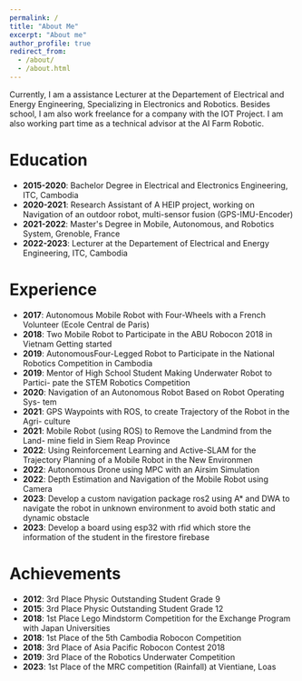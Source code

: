 ```yaml
---
permalink: /
title: "About Me"
excerpt: "About me"
author_profile: true
redirect_from: 
  - /about/
  - /about.html
---
```


Currently, I am a assistance Lecturer at the Departement of Electrical and Energy Engineering, Specializing in Electronics and Robotics. Besides school, I am also work freelance for a company with the IOT Project. I am also working part time as a technical advisor at the AI Farm Robotic.

Education 
======
* **2015-2020**: Bachelor Degree in Electrical and Electronics Engineering, ITC, Cambodia
* **2020-2021**: Research Assistant of A HEIP project, working on Navigation of an outdoor robot, multi-sensor fusion (GPS-IMU-Encoder)
* **2021-2022**: Master's Degree in Mobile, Autonomous, and Robotics System, Grenoble, France 
* **2022-2023**: Lecturer at the Departement of Electrical and Energy Engineering, ITC, Cambodia

Experience
======
* **2017**: Autonomous Mobile Robot with Four-Wheels with a French Volunteer
(Ecole Central de Paris)
* **2018**: Two Mobile Robot to Participate in the ABU Robocon 2018 in Vietnam
Getting started
* **2019**: AutonomousFour-Legged Robot to Participate in the National Robotics Competition in Cambodia
* **2019**: Mentor of High School Student Making Underwater Robot to Partici-
pate the STEM Robotics Competition
* **2020**: Navigation of an Autonomous Robot Based on Robot Operating Sys-
tem
* **2021**: GPS Waypoints with ROS, to create Trajectory of the Robot in the Agri-
culture
* **2021**: Mobile Robot (using ROS) to Remove the Landmind from the Land-
mine field in Siem Reap Province
* **2022**: Using Reinforcement Learning and Active-SLAM for the Trajectory
Planning of a Mobile Robot in the New Environmen
* **2022**: Autonomous Drone using MPC with an Airsim Simulation
* **2022**: Depth Estimation and Navigation of the Mobile Robot using Camera
* **2023**: Develop a custom navigation package ros2 using A* and DWA to navigate the robot in unknown environment to avoid both static and dynamic obstacle 
* **2023**: Develop a board using esp32 with rfid which store the information of the student in the firestore firebase 

Achievements
======

* **2012**: 3rd Place Physic Outstanding Student Grade 9
* **2015**: 3rd Place Physic Outstanding Student Grade 12
* **2018**: 1st Place Lego Mindstorm Competition for the Exchange Program with
Japan Universities
* **2018**: 1st Place of the 5th Cambodia Robocon Competition
* **2018**: 3rd Place of Asia Pacific Robocon Contest 2018
* **2019**: 3rd Place of the Robotics Underwater Competition
* **2023**: 1st Place of the MRC competition (Rainfall) at Vientiane, Loas